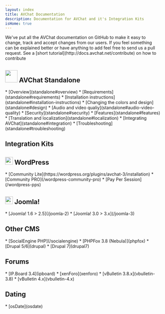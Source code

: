 ```yaml
---
layout: index
title: AVChat Documentation
description: Documentation for AVChat and it's Integration Kits
isHome: true
---
```

<section class="bs-docs-section" markdown="1">
<p class="lead">We've put all the AVChat documentation on GitHub to make it easy to change, track and accept changes from our users. If you feel something can be explained better or have anything to add feel free to send us a pull request. See a [short tutorial](http://docs.avchat.net/contribute) on how to contribute</p>
</section>
<div class="col-md-6" role="main">
<section class="bs-docs-section" markdown="1">
  <h1 id="overview" class="page-header"><img width="40" height="40" src="assets/images/logo-avchat-video-chat.png" /> AVChat Standalone</h1>
  * [Overview](standalone#overview)
  * [Requirements](standalone#requirements)
  * [Installation instructions](standalone#installation-instructions)
  * [Changing the colors and design](standalone#design)
  * [Audio and video qualiy](standalone#audio-video-quality)
  * [Security](standalone#security)
  * [Features](standalone#features)
  * [Translation and localization](standalone#localization)
  * [Integrating AVChat](standalone#integration)
  * [Troubleshooting](standalone#troubleshooting)
</section>
</div>
<div class="col-md-6" role="main">
<section class="bs-docs-section" markdown="1">
  <h1 id="installation" class="page-header">Integration Kits</h1>
  <h2 id="wordpress"><img width="25" height="25" src="assets/images/WordPress_blue_logo.svg.png" /> WordPress</h2>
  * [Community Lite](https://wordpress.org/plugins/avchat-3/installation)
  * [Community PRO](/wordpress-community-pro)
  * [Pay Per Session](/wordpress-pps)
  <h2 id="joomla"><img width="25" height="25" src="assets/images/Joomla!.png" /> Joomla!</h2>
  * [Joomla! 1.6 > 2.5](/joomla-2)
  * [Joomla! 3.0 > 3.x](/joomla-3)
  <h2 id="socialengine,phpfox,drupal">Other CMS</h2>
  * [SocialEngine PHP](/socialengine)
  * [PHPFox 3.8 (Nebula)](phpfox)
  * [Drupal 5/6](drupal)
  * [Drupal 7](drupal7)
  <h2 id="forums">Forums</h2>
  * [IP.Board 3.4](ipboard)
  * [xenForo](xenforo)
  * [vBulletin 3.8.x](vbulletin-3.8)
  * [vBulletin 4.x](vbulletin-4.x)
  <h2 id="dating">Dating</h2>
  * [osDate](osdate)
</section>
</div>
